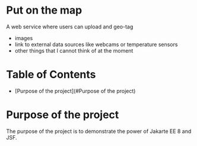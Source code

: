 Put on the map
==============

A web service where users can upload and geo-tag
- images
- link to external data sources like webcams or temperature sensors
- other things that I cannot think of at the moment


# Table of Contents
<!--ts-->
* [Purpose of the project](#Purpose of the project)

<!--te-->
# Purpose of the project
The purpose of the project is to demonstrate the power of Jakarte EE 8 and JSF.